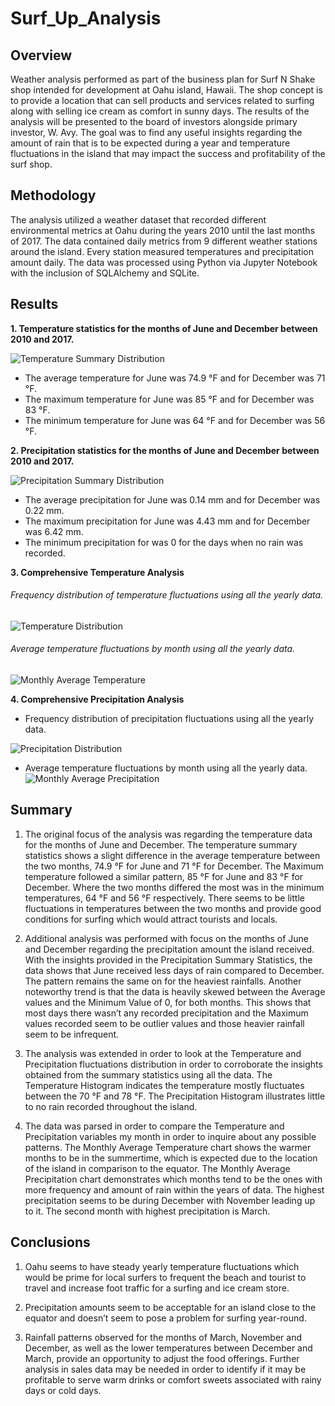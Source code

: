 # Surf_Up_Analysis

## **Overview** ##

Weather analysis performed as part of the business plan for Surf N Shake shop intended for development at Oahu island, Hawaii. The shop concept is to provide a location that can sell products and services related to surfing along with selling ice cream as comfort in sunny days. The results of the analysis will be presented to the board of investors alongside primary investor, W. Avy. The goal was to find any useful insights regarding the amount of rain that is to be expected during a year and temperature fluctuations in the island that may impact the success and profitability of the surf shop. 

## **Methodology** ##

The analysis utilized a weather dataset that recorded different environmental metrics at Oahu during the years 2010 until the last months of 2017. The data contained daily metrics from 9 different weather stations around the island. Every station measured temperatures and precipitation amount daily. The data was processed using Python via Jupyter Notebook with the inclusion of SQLAlchemy and SQLite. 

## **Results** ##

**1.	Temperature statistics for the months of June and December between 2010 and 2017.**

![Temperature Summary Distribution](https://user-images.githubusercontent.com/85839235/131205606-854b2006-7597-4091-acc3-a451d29e3277.jpg)


-    The average temperature for June was 74.9 °F and for December was 71 °F. 
-    The maximum temperature for June was 85 °F and for December was 83 °F. 
-    The minimum temperature for June was 64 °F and for December was 56 °F. 

**2.	Precipitation statistics for the months of June and December between 2010 and 2017.**

![Precipitation Summary Distribution](https://user-images.githubusercontent.com/85839235/131205615-d97fb9bb-bf9e-4fb9-b3f3-72d7b2f890de.jpg)


-	The average precipitation for June was 0.14 mm and for December was 0.22 mm. 
-	The maximum precipitation for June was 4.43 mm and for December was 6.42 mm. 
-	The minimum precipitation for was 0 for the days when no rain was recorded. 

**3.	Comprehensive Temperature Analysis**

###### Frequency distribution of temperature fluctuations using all the yearly data. ######
![Temperature Distribution](https://user-images.githubusercontent.com/85839235/131043842-6b950937-5b46-422c-a872-9627a80863f2.png)

###### Average temperature fluctuations by month using all the yearly data. ######

![Monthly Average Temperature](https://user-images.githubusercontent.com/85839235/131043865-65100c0f-fda1-4dcc-a2e8-861db8456de2.png)

**4.	Comprehensive Precipitation Analysis**

-	Frequency distribution of precipitation fluctuations using all the yearly data.
    
![Precipitation Distribution](https://user-images.githubusercontent.com/85839235/131043892-fac9cccb-216b-41ed-9e60-6a43ec318c71.png)

-	Average temperature fluctuations by month using all the yearly data.
![Monthly Average Precipitation](https://user-images.githubusercontent.com/85839235/131043910-f84cd204-d23f-4d37-8976-25251b8e08a4.png)


## **Summary** ##
1.	The original focus of the analysis was regarding the temperature data for the months of June and December. The temperature summary statistics shows a slight difference in the average temperature between the two months, 74.9 °F for June and 71 °F for December. The Maximum temperature followed a similar pattern, 85 °F for June and 83 °F for December. Where the two months differed the most was in the minimum temperatures, 64 °F and 56 °F respectively. There seems to be little fluctuations in temperatures between the two months and provide good conditions for surfing which would attract tourists and locals. 

2.	Additional analysis was performed with focus on the months of June and December regarding the precipitation amount the island received. With the insights provided in the Precipitation Summary Statistics, the data shows that June received less days of rain compared to December. The pattern remains the same on for the heaviest rainfalls. Another noteworthy trend is that the data is heavily skewed between the Average values and the Minimum Value of 0, for both months. This shows that most days there wasn’t any recorded precipitation and the Maximum values recorded seem to be outlier values and those heavier rainfall seem to be infrequent. 

3.	The analysis was extended in order to look at the Temperature and Precipitation fluctuations distribution in order to corroborate the insights obtained from the summary statistics using all the data. The Temperature Histogram indicates the temperature mostly fluctuates between the 70 °F and 78 °F. The Precipitation Histogram illustrates little to no rain recorded throughout the island. 

4. 	The data was parsed in order to compare the Temperature and Precipitation variables my month in order to inquire about any possible patterns. The Monthly Average Temperature chart shows the warmer months to be in the summertime, which is expected due to the location of the island in comparison to the equator. The Monthly Average Precipitation chart demonstrates which months tend to be the ones with more frequency and amount of rain within the years of data. The highest precipitation seems to be during December with November leading up to it. The second month with highest precipitation is March. 

## **Conclusions** ##

1. 	Oahu seems to have steady yearly temperature fluctuations which would be prime for local surfers to frequent the beach and tourist to travel and increase foot traffic for a surfing and ice cream store. 

2.	Precipitation amounts seem to be acceptable for an island close to the equator and doesn’t seem to pose a problem for surfing year-round. 

3.	Rainfall patterns observed for the months of March, November and December, as well as the lower temperatures between December and March, provide an opportunity to adjust the food offerings. Further analysis in sales data may be needed in order to identify if it may be profitable to serve warm drinks or comfort sweets associated with rainy days or cold days.
